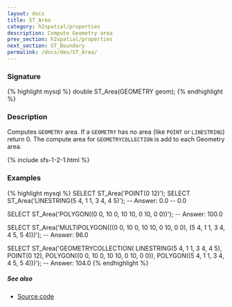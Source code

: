 ```yaml
---
layout: docs
title: ST_Area
category: h2spatial/properties
description: Compute Geometry area
prev_section: h2spatial/properties
next_section: ST_Boundary
permalink: /docs/dev/ST_Area/
---
```


### Signature

{% highlight mysql %}
double ST_Area(GEOMETRY geom);
{% endhighlight %}

### Description

Computes `GEOMETRY` area. If a `GEOMETRY` has no area (like `POINT` or `LINESTRING`) return 0.
The compute area for `GEOMETRYCOLLECTION` is add to each Geometry area.

{% include sfs-1-2-1.html %}

### Examples

{% highlight mysql %}
SELECT ST_Area('POINT(0 12)');
SELECT ST_Area('LINESTRING(5 4, 1 1, 3 4, 4 5)');
-- Answer: 0.0
--         0.0

SELECT ST_Area('POLYGON((0 0, 10 0, 10 10, 0 10, 0 0))');
-- Answer: 100.0

SELECT ST_Area('MULTIPOLYGON(((0 0, 10 0, 10 10, 0 10, 0 0), 
                (5 4, 1 1, 3 4, 4 5, 5 4)))');
-- Answer: 96.0

SELECT ST_Area('GEOMETRYCOLLECTION(
                LINESTRING(5 4, 1 1, 3 4, 4 5), 
                POINT(0 12), 
                POLYGON((0 0, 10 0, 10 10, 0 10, 0 0)), 
                POLYGON((5 4, 1 1, 3 4, 4 5, 5 4)))');
-- Answer: 104.0
{% endhighlight %}

##### See also

* <a href="https://github.com/irstv/H2GIS/blob/master/h2spatial/src/main/java/org/h2gis/h2spatial/internal/function/spatial/properties/ST_Area.java" target="_blank">Source code</a>
